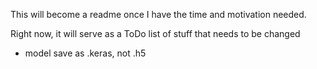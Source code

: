 This will become a readme once I have the time and motivation needed.

Right now, it will serve as a ToDo list of stuff that needs to be changed

- model save as .keras, not .h5
